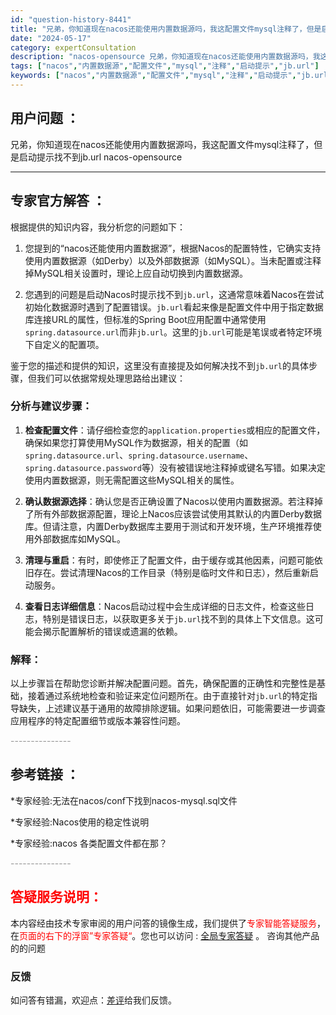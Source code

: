```yaml
---
id: "question-history-8441"
title: "兄弟，你知道现在nacos还能使用内置数据源吗，我这配置文件mysql注释了，但是启动提示找不到jb.url nacos-opensource"
date: "2024-05-17"
category: expertConsultation
description: "nacos-opensource 兄弟，你知道现在nacos还能使用内置数据源吗，我这配置文件mysql注释了，但是启动提示找不到jb.url"
tags: ["nacos","内置数据源","配置文件","mysql","注释","启动提示","jb.url"]
keywords: ["nacos","内置数据源","配置文件","mysql","注释","启动提示","jb.url"]
---
```


## 用户问题 ： 
 兄弟，你知道现在nacos还能使用内置数据源吗，我这配置文件mysql注释了，但是启动提示找不到jb.url nacos-opensource 

---------------
## 专家官方解答 ：

根据提供的知识内容，我分析您的问题如下：

1. 您提到的“nacos还能使用内置数据源”，根据Nacos的配置特性，它确实支持使用内置数据源（如Derby）以及外部数据源（如MySQL）。当未配置或注释掉MySQL相关设置时，理论上应自动切换到内置数据源。

2. 您遇到的问题是启动Nacos时提示找不到`jb.url`，这通常意味着Nacos在尝试初始化数据源时遇到了配置错误。`jb.url`看起来像是配置文件中用于指定数据库连接URL的属性，但标准的Spring Boot应用配置中通常使用`spring.datasource.url`而非`jb.url`。这里的`jb.url`可能是笔误或者特定环境下自定义的配置项。

鉴于您的描述和提供的知识，这里没有直接提及如何解决找不到`jb.url`的具体步骤，但我们可以依据常规处理思路给出建议：

### 分析与建议步骤：

1. **检查配置文件**：请仔细检查您的`application.properties`或相应的配置文件，确保如果您打算使用MySQL作为数据源，相关的配置（如`spring.datasource.url`、`spring.datasource.username`、`spring.datasource.password`等）没有被错误地注释掉或键名写错。如果决定使用内置数据源，则无需配置这些MySQL相关的属性。

2. **确认数据源选择**：确认您是否正确设置了Nacos以使用内置数据源。若注释掉了所有外部数据源配置，理论上Nacos应该尝试使用其默认的内置Derby数据库。但请注意，内置Derby数据库主要用于测试和开发环境，生产环境推荐使用外部数据库如MySQL。

3. **清理与重启**：有时，即使修正了配置文件，由于缓存或其他因素，问题可能依旧存在。尝试清理Nacos的工作目录（特别是临时文件和日志），然后重新启动服务。

4. **查看日志详细信息**：Nacos启动过程中会生成详细的日志文件，检查这些日志，特别是错误日志，以获取更多关于`jb.url`找不到的具体上下文信息。这可能会揭示配置解析的错误或遗漏的依赖。

### 解释：

以上步骤旨在帮助您诊断并解决配置问题。首先，确保配置的正确性和完整性是基础，接着通过系统地检查和验证来定位问题所在。由于直接针对`jb.url`的特定指导缺失，上述建议基于通用的故障排除逻辑。如果问题依旧，可能需要进一步调查应用程序的特定配置细节或版本兼容性问题。


<font color="#949494">---------------</font> 


## 参考链接 ：

*专家经验:无法在nacos/conf下找到nacos-mysql.sql文件 
 
 *专家经验:Nacos使用的稳定性说明 
 
 *专家经验:nacos 各类配置文件都在那？ 


 <font color="#949494">---------------</font> 
 


## <font color="#FF0000">答疑服务说明：</font> 

本内容经由技术专家审阅的用户问答的镜像生成，我们提供了<font color="#FF0000">专家智能答疑服务</font>，在<font color="#FF0000">页面的右下的浮窗”专家答疑“</font>。您也可以访问 : [全局专家答疑](https://opensource.alibaba.com/chatBot) 。 咨询其他产品的的问题

### 反馈
如问答有错漏，欢迎点：[差评](https://ai.nacos.io/user/feedbackByEnhancerGradePOJOID?enhancerGradePOJOId=13660)给我们反馈。
